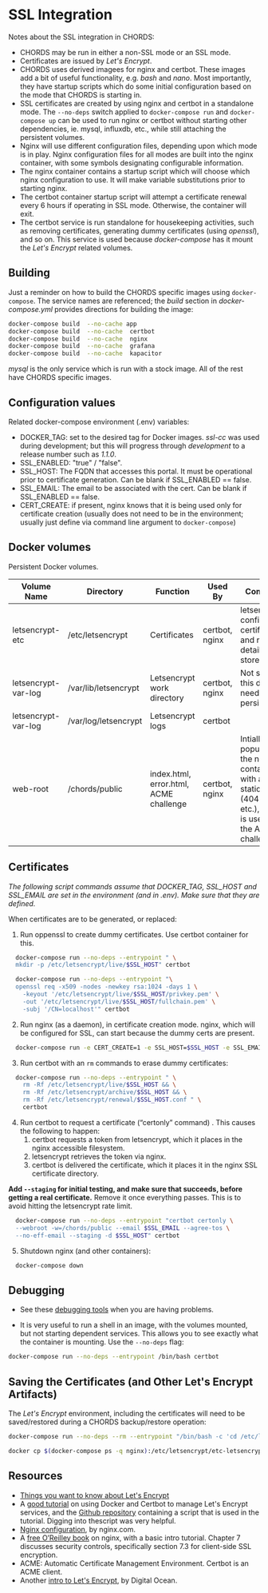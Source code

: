 # SSL Integration
Notes about the SSL integration in CHORDS:

* CHORDS may be run in either a non-SSL mode or an SSL mode.
* Certificates are issued by _Let's Encrypt_.
* CHORDS uses derived imagees for nginx and certbot. These images add
  a bit of useful functionality, e.g. _bash_ and _nano_. Most importantly,
  they have startup scripts which do some initial configuration based
  on the mode that CHORDS is starting in.
* SSL certificates are created by using nginx and certbot in a standalone mode.
  The ``--no-deps`` switch applied to ``docker-compose run``
  and ``docker-compose up`` can be used to run nginx or certbot
  without starting other dependencies, ie. mysql, influxdb, etc.,
  while still attaching the persistent volumes.
* Nginx will use different configuration files, depending upon
  which mode is in play. Nginx configuration files for all
  modes are built into the nginx container, with some symbols
  designating configurable information.
* The nginx container contains a startup script which will choose which
  nginx configuration to use. It will make variable substitutions
  prior to starting nginx.
* The certbot container startup script will attempt a certificate
  renewal every 6 hours if operating in SSL mode. Otherwise, the
  container will exit.
* The certbot service is run standalone for housekeeping activities,
  such as removing certificates, generating dummy certificates
  (using _openssl_), and so on. This service is used because _docker-compose_
  has it mount the _Let's Encrypt_ related volumes.

## Building

Just a reminder on how to build the CHORDS specific images using ``docker-compose``. The service names are referenced; the _build_
section in _docker-compose.yml_ provides directions for building the image:

```sh
docker-compose build  --no-cache app
docker-compose build  --no-cache  certbot
docker-compose build  --no-cache  nginx
docker-compose build  --no-cache  grafana
docker-compose build  --no-cache  kapacitor
```

_mysql_ is the only service which is run with a stock image. All of the
rest have CHORDS specific images.

## Configuration values

Related docker-compose environment (.env) variables:
  - DOCKER_TAG: set to the desired tag for Docker images. _ssl-cc_
    was used during development; but this will progress through _development_
    to a release number such as _1.1.0_.
  - SSL_ENABLED: "true" / "false".
  - SSL_HOST: The FQDN that accesses this portal. It must be
    operational prior to certificate generation. Can be blank if
    SSL_ENABLED == false.
  - SSL_EMAIL: The email to be associated with the cert. Can be blank
    if SSL_ENABLED == false.
  - CERT_CREATE: if present, nginx knows that it is being used
    only for certificate creation (usually does not need to be in
    the environment; usually just define via command line argument to
    ``docker-compose``)

## Docker volumes

Persistent Docker volumes.

| Volume Name      | Directory            | Function          | Used By                 | Comments |
|-------------------|----------------------|-------------------|-------------------------|----------|
|letsencrypt-etc    | /etc/letsencrypt     | Certificates      |certbot, nginx           | letsencrypt configuration, certificates and renewal details are stored here.|
|letsencrypt-var-log| /var/lib/letsencrypt | Letsencrypt work directory | certbot, nginx | Not sure why this directory needs persistence. |
|letsencrypt-var-log| /var/log/letsencrypt | Letsencrypt logs | certbot |  |
|web-root           | /chords/public       | index.html, error.html, ACME challenge |certbot, nginx| Intially populated by the nginx container with a few static html's (404.html, etc.), it will be is used for the ACME challenge.|

## Certificates

_The following script commands assume that DOCKER_TAG, SSL_HOST and SSL_EMAIL are
set in the environment (and in .env). Make sure that they are defined._

When certificates are to be generated, or replaced:

1. Run oppenssl to create dummy certificates. Use certbot container for this.
```sh
  docker-compose run --no-deps --entrypoint " \
  mkdir -p /etc/letsencrypt/live/$SSL_HOST" certbot

  docker-compose run --no-deps --entrypoint "\
  openssl req -x509 -nodes -newkey rsa:1024 -days 1 \
    -keyout '/etc/letsencrypt/live/$SSL_HOST/privkey.pem' \
    -out '/etc/letsencrypt/live/$SSL_HOST/fullchain.pem' \
    -subj '/CN=localhost'" certbot
```
2. Run nginx (as a daemon), in certificate creation mode. 
   nginx, which will be configured for SSL, can start because the 
   dummy certs are present.
```sh
  docker-compose run -e CERT_CREATE=1 -e SSL_HOST=$SSL_HOST -e SSL_EMAIL=$SSL_EMAIL -p 80:80 -p 443:443 --no-deps -d nginx
```
3. Run certbot with an ``rm`` commands to erase dummy certificates:
```sh
  docker-compose run --no-deps --entrypoint " \
    rm -Rf /etc/letsencrypt/live/$SSL_HOST && \
    rm -Rf /etc/letsencrypt/archive/$SSL_HOST && \
    rm -Rf /etc/letsencrypt/renewal/$SSL_HOST.conf " \
    certbot
```
4. Run certbot to request a certificate (“certonly” command) . This causes the following
   to happen:
    1. certbot requests a token from letsencrypt, which it places in the nginx accessible filesystem.
    1. letsencrypt retrieves the token via nginx.
    1. certbot is delivered the certificate, which it places it in the nginx SSL certificate directory.

**Add ``--staging`` for initial testing, and make sure that succeeds, before getting a real certificate.** Remove it once everything passes. This is to avoid hitting the letsencrypt
rate limit.

```sh
  docker-compose run --no-deps --entrypoint "certbot certonly \
  --webroot -w=/chords/public --email $SSL_EMAIL --agree-tos \
  --no-eff-email --staging -d $SSL_HOST" certbot
```
5. Shutdown nginx (and other containers):

```sh
  docker-compose down
```
## Debugging
- See these [debugging tools](https://certbot.eff.org/faq#what-tools-can-i-use-for-debugging-my-site-s-https-configuration) when you are having problems.

- It is very useful to run a shell in an image, with the volumes mounted,
  but not starting dependent services. This allows you to see exactly what
  the container is mounting. Use the ``--no-deps`` flag:

```sh
docker-compose run --no-deps --entrypoint /bin/bash certbot
```

## Saving the Certificates (and Other Let's Encrypt Artifacts)

The _Let's Encrypt_ environment, including the certificates will need to be saved/restored during
a CHORDS backup/restore operation:
```sh
docker-compose run --no-deps --rm --entrypoint "/bin/bash -c 'cd /etc/letsencrypt; tar --exclude etc-letsencrypt.tar -cvf etc-letsencrypt.tar .'" nginx

docker cp $(docker-compose ps -q nginx):/etc/letsencrypt/etc-letsencrypt.tar .
```

## Resources
* [Things you want to know about Let's Encrypt](https://simonecarletti.com/blog/2016/02/things-about-letsencrypt/#staging)
* A [good tutorial](https://medium.com/@pentacent/nginx-and-lets-encrypt-with-docker-in-less-than-5-minutes-b4b8a60d3a71)
  on using Docker and Certbot to manage Let's Encrypt services,
  and the [Github repository](https://github.com/wmnnd/nginx-certbot) containing a
  script that is used in the tutorial. Digging into thescript was very helpful.
* [Nginx configuration](https://docs.nginx.com/nginx/admin-guide/basic-functionality/managing-configuration-files), by nginx.com.
* A [free O’Reilley book](https://www.nginx.com/resources/library/complete-nginx-cookbook)
  on nginx, with a basic intro tutorial. Chapter 7 discusses security controls, specifically
  section 7.3 for client-side SSL encryption.
* ACME: Automatic Certificate Management Environment. Certbot is an ACME client.
* Another [intro to Let's Encrypt](https://www.digitalocean.com/community/tutorials/an-introduction-to-let-s-encrypt),
  by Digital Ocean.
